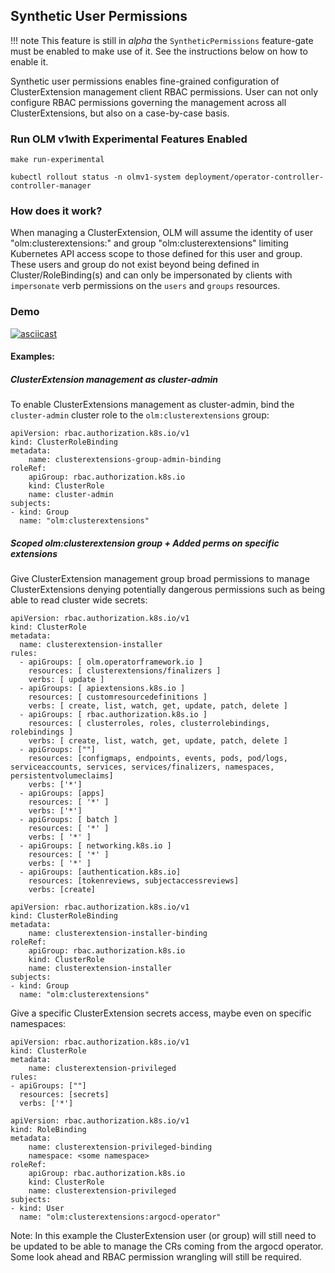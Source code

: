 ## Synthetic User Permissions

!!! note
This feature is still in *alpha* the `SyntheticPermissions` feature-gate must be enabled to make use of it.
See the instructions below on how to enable it.

Synthetic user permissions enables fine-grained configuration of ClusterExtension management client RBAC permissions.
User can not only configure RBAC permissions governing the management across all ClusterExtensions, but also on a 
case-by-case basis.

### Run OLM v1with Experimental Features Enabled

```terminal title=Enable Experimental Features in a New Kind Cluster
make run-experimental
```

```terminal title=Wait for rollout to complete
kubectl rollout status -n olmv1-system deployment/operator-controller-controller-manager 
```

### How does it work?

When managing a ClusterExtension, OLM will assume the identity of user "olm:clusterextensions:<clusterextension-name>"
and group "olm:clusterextensions" limiting Kubernetes API access scope to those defined for this user and group. These
users and group do not exist beyond being defined in Cluster/RoleBinding(s) and can only be impersonated by clients with
 `impersonate` verb permissions on the `users` and `groups` resources.

### Demo

[![asciicast](https://asciinema.org/a/Jbtt8nkV8Dm7vriHxq7sxiVvi.svg)](https://asciinema.org/a/Jbtt8nkV8Dm7vriHxq7sxiVvi)

#### Examples:

##### ClusterExtension management as cluster-admin

To enable ClusterExtensions management as cluster-admin, bind the `cluster-admin` cluster role to the `olm:clusterextensions`
group:

```
apiVersion: rbac.authorization.k8s.io/v1
kind: ClusterRoleBinding
metadata:
    name: clusterextensions-group-admin-binding
roleRef:
    apiGroup: rbac.authorization.k8s.io
    kind: ClusterRole
    name: cluster-admin
subjects:
- kind: Group
  name: "olm:clusterextensions"
```

##### Scoped olm:clusterextension group + Added perms on specific extensions

Give ClusterExtension management group broad permissions to manage ClusterExtensions denying potentially dangerous
permissions such as being able to read cluster wide secrets:

```
apiVersion: rbac.authorization.k8s.io/v1
kind: ClusterRole
metadata:
  name: clusterextension-installer
rules:
  - apiGroups: [ olm.operatorframework.io ]
    resources: [ clusterextensions/finalizers ]
    verbs: [ update ]
  - apiGroups: [ apiextensions.k8s.io ]
    resources: [ customresourcedefinitions ]
    verbs: [ create, list, watch, get, update, patch, delete ]
  - apiGroups: [ rbac.authorization.k8s.io ]
    resources: [ clusterroles, roles, clusterrolebindings, rolebindings ]
    verbs: [ create, list, watch, get, update, patch, delete ]
  - apiGroups: [""]
    resources: [configmaps, endpoints, events, pods, pod/logs, serviceaccounts, services, services/finalizers, namespaces, persistentvolumeclaims]
    verbs: ['*']
  - apiGroups: [apps]
    resources: [ '*' ]
    verbs: ['*']
  - apiGroups: [ batch ]
    resources: [ '*' ]
    verbs: [ '*' ]
  - apiGroups: [ networking.k8s.io ]
    resources: [ '*' ]
    verbs: [ '*' ]
  - apiGroups: [authentication.k8s.io]
    resources: [tokenreviews, subjectaccessreviews]
    verbs: [create]
```

```
apiVersion: rbac.authorization.k8s.io/v1
kind: ClusterRoleBinding
metadata:
    name: clusterextension-installer-binding
roleRef:
    apiGroup: rbac.authorization.k8s.io
    kind: ClusterRole
    name: clusterextension-installer
subjects:
- kind: Group
  name: "olm:clusterextensions"
```

Give a specific ClusterExtension secrets access, maybe even on specific namespaces:

```
apiVersion: rbac.authorization.k8s.io/v1
kind: ClusterRole
metadata:
    name: clusterextension-privileged
rules:
- apiGroups: [""]
  resources: [secrets]
  verbs: ['*']
```

```
apiVersion: rbac.authorization.k8s.io/v1
kind: RoleBinding
metadata:
    name: clusterextension-privileged-binding
    namespace: <some namespace>
roleRef:
    apiGroup: rbac.authorization.k8s.io
    kind: ClusterRole
    name: clusterextension-privileged
subjects:
- kind: User
  name: "olm:clusterextensions:argocd-operator"
```

Note: In this example the ClusterExtension user (or group) will still need to be updated to be able to manage
the CRs coming from the argocd operator. Some look ahead and RBAC permission wrangling will still be required.

